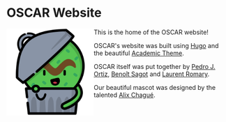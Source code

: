 # OSCAR Website

<img align="left" src="static/media/oscar.png" width="200" height="200" /> 

This is the home of the OSCAR website!

OSCAR's website was built using [Hugo](https://gohugo.io/) and the beautiful [Academic Theme](https://github.com/gcushen/hugo-academic).

OSCAR itself was put together by [Pedro J. Ortiz](https://pjortiz.com/), [Benoît Sagot](http://alpage.inria.fr/~sagot/) and [Laurent Romary](https://cv.archives-ouvertes.fr/laurentromary).

Our beautiful mascot was designed by the talented [Alix Chagué](https://twitter.com/Alix_Tz).

